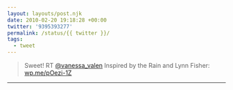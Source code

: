 ```yaml
---
layout: layouts/post.njk
date: 2010-02-20 19:18:28 +00:00
twitter: '9395393277'
permalink: /status/{{ twitter }}/
tags: 
  - tweet
---
```


> Sweet! RT [@vanessa_valen](https://twitter.com/vanessa_valen) Inspired by the Rain and Lynn Fisher: [wp.me/pOezi-1Z](http://wp.me/pOezi-1Z)

---
